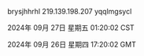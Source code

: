 brysjhhrhl 219.139.198.207 yqqlmgsycl

2024年 09月 27日 星期五 01:20:02 CST

2024年 09月 26日 星期四 17:20:02 GMT
